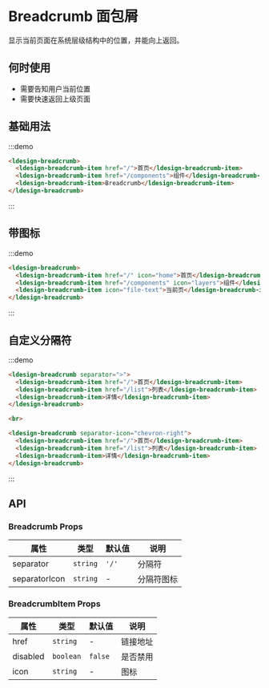 # Breadcrumb 面包屑

显示当前页面在系统层级结构中的位置，并能向上返回。

## 何时使用

- 需要告知用户当前位置
- 需要快速返回上级页面

## 基础用法

:::demo

```html
<ldesign-breadcrumb>
  <ldesign-breadcrumb-item href="/">首页</ldesign-breadcrumb-item>
  <ldesign-breadcrumb-item href="/components">组件</ldesign-breadcrumb-item>
  <ldesign-breadcrumb-item>Breadcrumb</ldesign-breadcrumb-item>
</ldesign-breadcrumb>
```

:::

## 带图标

:::demo

```html
<ldesign-breadcrumb>
  <ldesign-breadcrumb-item href="/" icon="home">首页</ldesign-breadcrumb-item>
  <ldesign-breadcrumb-item href="/components" icon="layers">组件</ldesign-breadcrumb-item>
  <ldesign-breadcrumb-item icon="file-text">当前页</ldesign-breadcrumb-item>
</ldesign-breadcrumb>
```

:::

## 自定义分隔符

:::demo

```html
<ldesign-breadcrumb separator=">">
  <ldesign-breadcrumb-item href="/">首页</ldesign-breadcrumb-item>
  <ldesign-breadcrumb-item href="/list">列表</ldesign-breadcrumb-item>
  <ldesign-breadcrumb-item>详情</ldesign-breadcrumb-item>
</ldesign-breadcrumb>

<br>

<ldesign-breadcrumb separator-icon="chevron-right">
  <ldesign-breadcrumb-item href="/">首页</ldesign-breadcrumb-item>
  <ldesign-breadcrumb-item href="/list">列表</ldesign-breadcrumb-item>
  <ldesign-breadcrumb-item>详情</ldesign-breadcrumb-item>
</ldesign-breadcrumb>
```

:::

## API

### Breadcrumb Props

| 属性 | 类型 | 默认值 | 说明 |
|------|------|--------|------|
| separator | `string` | `'/'` | 分隔符 |
| separatorIcon | `string` | - | 分隔符图标 |

### BreadcrumbItem Props

| 属性 | 类型 | 默认值 | 说明 |
|------|------|--------|------|
| href | `string` | - | 链接地址 |
| disabled | `boolean` | `false` | 是否禁用 |
| icon | `string` | - | 图标 |

